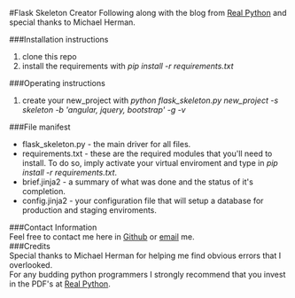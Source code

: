 #Flask Skeleton Creator
Following along with the blog from [Real Python](https://realpython.com/blog/python/scaffold-a-flask-project/) and special thanks to Michael Herman.

###Installation instructions
1. clone this repo
1. install the requirements with _pip install -r requirements.txt_

###Operating instructions
1. create your new_project with _python flask_skeleton.py new_project -s skeleton -b 'angular, jquery, bootstrap' -g -v_  

###File manifest
* flask_skeleton.py - the main driver for all files.  
* requirements.txt - these are the required modules that you'll need to install. To do so, imply activate your virtual enviroment and type in _pip install -r requirements.txt_.  
* brief.jinja2 - a summary of what was done and the status of it's completion.  
* config.jinja2 - your configuration file that will setup a database for production and staging enviroments.   

###Contact Information  
Feel free to contact me here in [Github](https://www.github.com/mnickey) or [email](mailto:mnickey@gmail.com) me.  
###Credits  
Special thanks to Michael Herman for helping me find obvious errors that I overlooked.  
For any budding python programmers I strongly recommend that you invest in the PDF's at [Real Python](http://www.realpython.com).  